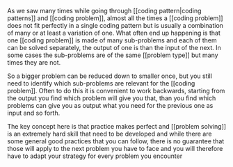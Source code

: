 
As we saw many times while going through [[coding pattern|coding patterns]] and [[coding problem]], almost all the times a [[coding problem]] does not fit perfectly in a single coding pattern but is usually a combination of many or at least a variation of one.
What often end up happening is that one [[coding problem]] is made of many sub-problems and each of them can be solved separately, the output of one is than the input of the next. In some cases the sub-problems are of the same [[problem type]] but many times they are not.

So a bigger problem can be reduced down to smaller once, but you still need to identify which sub-problems are relevant for the [[coding problem]]. Often to do this it is convenient to work backwards, starting from the output you find which problem will give you that, than you find which problems can give you as output what you need for the previous one as input and so forth.

The key concept here is that practice makes perfect and [[problem solving]] is an extremely hard skill that need to be developed and while there are some general good practices that you can follow, there is no guarantee that those will apply to the next problem you have to face and you will therefore have to adapt your strategy for every problem you encounter 



